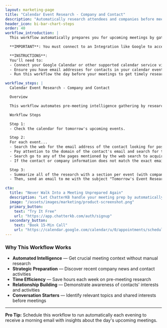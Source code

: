 ```yaml
---
layout: marketing-page
title: "Calendar Event Research - Company and Contact"
description: "Automatically research attendees and companies before meetings to prepare insights for more effective interactions"
header_icon: bi-bar-chart-steps
order: 40
workflow_introduction: |
  This workflow automatically prepares you for upcoming meetings by gathering intelligence on attendees and their companies. It pulls your calendar events, researches each participant's online presence, and collects recent company news to ensure you're prepared with relevant insights before every interaction. By automating pre-meeting research, you can walk into every conversation with valuable context, personalized talking points, and awareness of recent developments affecting your contacts.

  **IMPORTANT**: You must connect to an Integration like Google to access your calendar before running this workflow.

  **INSTRUCTIONS**:
  You'll need to:
  - Connect your Google Calendar or other supported calendar service via the Integrations page
  - Ensure you have email addresses for contacts in your calendar events
  - Run this workflow the day before your meetings to get timely research

workflow_steps: |
  Calendar Event Research - Company and Contact

  Overview

  This workflow automates pre-meeting intelligence gathering by researching attendees and their organizations, providing you with valuable context and talking points before every interaction.

  Workflow Steps

  Step 1:
  - Check the calendar for tomorrow's upcoming events.

  Step 2:
  For each event...
  - Search the web for the email address of the contact looking for posts on Reddit, LinkedIn, or any other social media site.
  - Pay attention to the domain of the contact's email and search for that company's domain (if it represents a company and not a mail service). Search the web for any interesting and recent news about the company.
  - Search go to any of the pages mentioned by the web search to acquire additional information.
  - If the contact or company information does not match the exact email address or domain name, do not consider it valid and do not reference it or assume that there is a similar or related link. This is important.

  Step 3:
  - Summarize all of the research with a section per event (with company and contact sections).
  - Then, send an email to me with the subject "Tomorrow's Event Research" that includes summary sections.

cta:
  title: "Never Walk Into a Meeting Unprepared Again"
  description: "Let ChatterKB handle your meeting prep by automatically researching your contacts and their companies before every calendar event."
  image: "/assets/images/marketing/product-screenshot.png"
  primary_button:
    text: "Try It Free"
    url: "https://app.chatterkb.com/auth/signup"
  secondary_button:
    text: "Book 15-Min Call"
    url: "https://calendar.google.com/calendar/u/0/appointments/schedules/AcZssZ0oYQ10osj27ugUfwOrSoV893uJ-kWPhIKNBhII5bTlwc3j6HdkEunH29TciGeOttFjfxqEn92O"
---
```


### Why This Workflow Works

- **Automated Intelligence** — Get crucial meeting context without manual research
- **Strategic Preparation** — Discover recent company news and contact activities
- **Time Efficiency** — Save hours each week on pre-meeting research
- **Relationship Building** — Demonstrate awareness of contacts' interests and activities
- **Conversation Starters** — Identify relevant topics and shared interests before meetings

---

**Pro Tip:** Schedule this workflow to run automatically each evening to receive a morning email with insights about the day's upcoming meetings.
